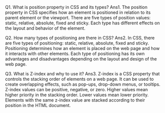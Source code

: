 Q1. What is position property in CSS and its types?
Ans1. The position property in CSS specifies how an element is positioned in relation to its parent element or the viewport. There are five types of position values: static, relative, absolute, fixed and sticky. Each type has different effects on the layout and behavior of the element.


Q2. How many types of positioning are there in CSS?
Ans2. In CSS, there are five types of positioning: static, relative, absolute, fixed and sticky. Positioning determines how an element is placed on the web page and how it interacts with other elements. Each type of positioning has its own advantages and disadvantages depending on the layout and design of the web page.


Q3. What is Z-index and why to use it?
Ans3. Z-index is a CSS property that controls the stacking order of elements on a web page. It can be used to create overlapping effects, such as pop-ups, drop-down menus, or tooltips. Z-index values can be positive, negative, or zero. Higher values mean higher priority in the stacking order. Lower values mean lower priority. Elements with the same z-index value are stacked according to their position in the HTML document.
